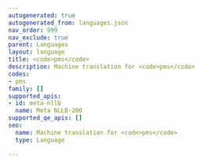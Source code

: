 ```yaml
---
autogenerated: true
autogenerated_from: languages.json
nav_order: 999
nav_exclude: true
parent: Languages
layout: language
title: <code>pms</code>
description: Machine translation for <code>pms</code>
codes:
- pms
family: []
supported_apis:
- id: meta-nllb
  name: Meta NLLB-200
supported_qe_apis: []
seo:
  name: Machine translation for <code>pms</code>
  type: Language

---
```


